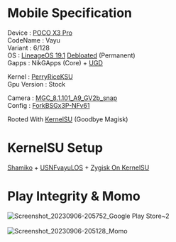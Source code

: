# Mobile Specification

Device : [POCO X3 Pro](https://www.gsmarena.com/xiaomi_poco_x3_pro-10802.php)<br>
CodeName : Vayu<br>
Variant : 6/128<br>
OS : [LineageOS 19.1](https://download.lineageos.org/devices/vayu/builds) [Debloated](https://github.com/ToucH9000/Mobile-Specification/blob/main/Los19.1-Debloat) (Permanent)<br>
Gapps : NikGApps (Core) + [UGD](https://github.com/gloeyisk/universal-gms-doze)<br>

Kernel : [PerryRiceKSU](https://t.me/PerryTheKernelCL)<br>
Gpu Version : Stock

Camera : [MGC_8.1.101_A9_GV2b_snap](https://1-dontsharethislink.celsoazevedo.com/file/filesc/MGC_8.1.101_A9_GV2b_snap.apk)<br>
Config : [ForkBSGx3P-NFv61](https://github.com/BEASTover9000/Mobile-Specification/releases/tag/v61)<br>

Rooted With [KernelSU](https://github.com/tiann/KernelSU) (Goodbye Magisk)

# KernelSU Setup

[Shamiko](https://github.com/LSPosed/LSPosed.github.io/releases) + [USNFvayuLOS](https://github.com/ToucH9000/USNFvayuLOS) + [Zygisk On KernelSU](https://github.com/Dr-TSNG/ZygiskOnKernelSU)

# Play Integrity & Momo

![Screenshot_20230906-205752_Google Play Store~2](https://github.com/ToucH9000/Mobile-Specification/assets/85633117/ee37aca0-6745-4661-a0f8-b3baaad302d1)<br><br>
![Screenshot_20230906-205128_Momo](https://github.com/ToucH9000/Mobile-Specification/assets/85633117/0a6875a9-0a99-4396-88c4-be0fe4958a8d)
